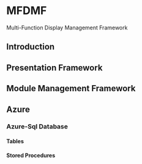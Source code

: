 # MFDMF
Multi-Function Display Management Framework

## Introduction

## Presentation Framework

## Module Management Framework

## Azure

### Azure-Sql Database

#### Tables

#### Stored Procedures
